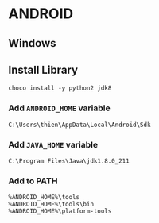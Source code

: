 # ANDROID

## Windows

## Install Library

```
choco install -y python2 jdk8
```

### Add `ANDROID_HOME` variable

```
C:\Users\thien\AppData\Local\Android\Sdk
```

### Add `JAVA_HOME` variable

```
C:\Program Files\Java\jdk1.8.0_211
```

### Add to PATH

```
%ANDROID_HOME%\tools
%ANDROID_HOME%\tools\bin
%ANDROID_HOME%\platform-tools
```
